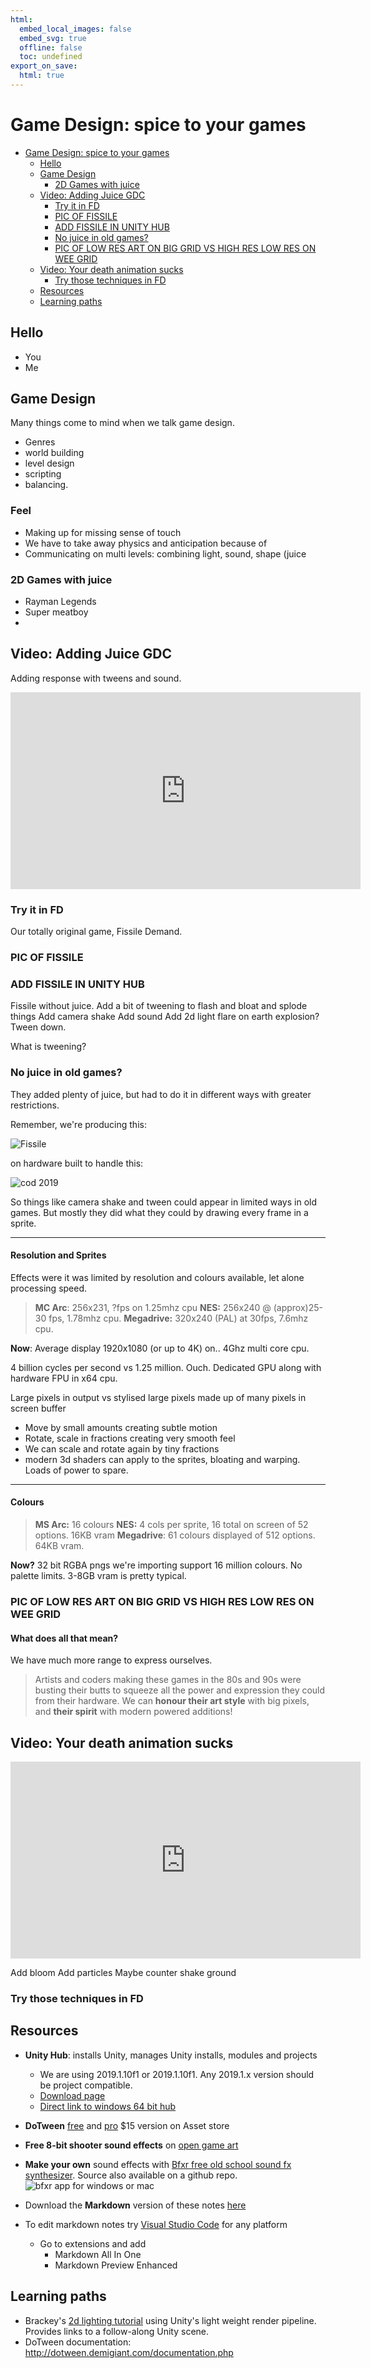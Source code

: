 ```yaml
---
html:
  embed_local_images: false
  embed_svg: true
  offline: false
  toc: undefined
export_on_save:
  html: true
---
```

# Game Design: spice to your games

<!-- @import "[TOC]" {cmd="toc" depthFrom=1 depthTo=6 orderedList=false} -->

<!-- code_chunk_output -->

- [Game Design: spice to your games](#game-design-spice-to-your-games)
  - [Hello](#hello)
  - [Game Design](#game-design)
    - [2D Games with juice](#2d-games-with-juice)
  - [Video: Adding Juice GDC](#video-adding-juice-gdc)
    - [Try it in FD](#try-it-in-fd)
    - [PIC OF FISSILE](#pic-of-fissile)
    - [ADD FISSILE IN UNITY HUB](#add-fissile-in-unity-hub)
    - [No juice in old games?](#no-juice-in-old-games)
    - [PIC OF LOW RES ART ON BIG GRID VS HIGH RES LOW RES ON WEE GRID](#pic-of-low-res-art-on-big-grid-vs-high-res-low-res-on-wee-grid)
  - [Video: Your death animation sucks](#video-your-death-animation-sucks)
    - [Try those techniques in FD](#try-those-techniques-in-fd)
  - [Resources](#resources)
  - [Learning paths](#learning-paths)

<!-- /code_chunk_output -->

## Hello

* You
* Me

## Game Design

Many things come to mind when we talk game design. 
* Genres
* world building
* level design
* scripting
* balancing.

 ### Feel

* Making up for missing sense of touch
* We have to take away physics and anticipation because of 
* Communicating on multi levels: combining light, sound, shape (juice

### 2D Games with juice

* Rayman Legends
* Super meatboy
* 

## Video: Adding Juice GDC

Adding response with tweens and sound.

<iframe width="560" height="315" src="https://www.youtube.com/embed/Fy0aCDmgnxg" frameborder="0" allow="accelerometer; autoplay; encrypted-media; gyroscope; picture-in-picture" allowfullscreen></iframe>

### Try it in FD

Our totally original game, Fissile Demand.

### PIC OF FISSILE

### ADD FISSILE IN UNITY HUB

Fissile without juice.
Add a bit of tweening to flash and bloat and splode things
Add camera shake
Add sound
Add 2d light flare on earth explosion? Tween down.

What is tweening?

### No juice in old games?

They added plenty of juice, but had to do it in different ways with greater restrictions.

Remember, we're producing this:

![Fissile](assets/fissile_game_screen_1.png)

on hardware built to handle this:

![cod 2019](assets/cod_2019.png)

So things like camera shake and tween could appear in limited ways in old games. But mostly they did what they could by drawing every frame in a sprite.
___

#### Resolution and Sprites
Effects were it was limited by resolution and colours available, let alone processing speed. 

> **MC Arc**: 256x231, ?fps on 1.25mhz cpu
> **NES:** 256x240 @ (approx)25-30 fps, 1.78mhz cpu.
> **Megadrive:** 320x240 (PAL) at 30fps, 7.6mhz cpu.

**Now**: Average display 1920x1080 (or up to 4K) on.. 4Ghz multi core cpu.

4 billion cycles per second vs 1.25 million. Ouch. Dedicated GPU along with hardware FPU in x64 cpu.

Large pixels in output vs stylised large pixels made up of many pixels in screen buffer
  - Move by small amounts creating subtle motion
  - Rotate, scale in fractions creating very smooth feel
  - We can scale and rotate again by tiny fractions
  - modern 3d shaders can apply to the sprites, bloating and warping. Loads of power to spare.

___
#### Colours

> **MS Arc:** 16 colours
> **NES:** 4 cols per sprite, 16 total on screen of 52 options. 16KB vram
> **Megadrive**: 61 colours displayed of 512 options. 64KB vram.
 
**Now?** 32 bit RGBA pngs we're importing support 16 million colours. No palette limits. 3-8GB vram is pretty typical.

### PIC OF LOW RES ART ON BIG GRID VS HIGH RES LOW RES ON WEE GRID

#### What does all that mean?

We have much more range to express ourselves. 

> Artists and coders making these games in the 80s and 90s were busting their butts to squeeze all the power and expression they could from their hardware.
> We can **honour their art style** with big pixels, and **their spirit** with modern powered additions!

## Video: Your death animation sucks
 
<iframe width="560" height="315" src="https://www.youtube.com/embed/pmSAG51BybY" frameborder="0" allow="accelerometer; autoplay; encrypted-media; gyroscope; picture-in-picture" allowfullscreen></iframe>

Add bloom
Add particles
Maybe counter shake ground

### Try those techniques in FD

## Resources

* **Unity Hub**: installs Unity, manages Unity installs, modules and projects
  - We are using 2019.1.10f1 or 2019.1.10f1. Any 2019.1.x version should be project compatible.
  - [Download page](https://unity3d.com/get-unity/download)
  - [Direct link to windows 64 bit hub](https://public-cdn.cloud.unity3d.com/hub/prod/UnityHubSetup.exe)
* **DoTween** [free](https://assetstore.unity.com/packages/tools/animation/dotween-hotween-v2-27676 ) and [pro](https://assetstore.unity.com/packages/tools/visual-scripting/dotween-pro-32416) $15 version on Asset store
* **Free 8-bit shooter sound  effects** on [open game art](https://opengameart.org/content/retro-shooter-sound-effects)
* **Make your own** sound effects with [Bfxr free old school sound fx synthesizer](https://www.bfxr.net/). Source also available on a github repo.
![bfxr app for windows or mac](assets/bfxr_window.png)

* Download the **Markdown** version of these notes [here](designing_spice.md) 
* To edit markdown notes try [Visual Studio Code](https://code.visualstudio.com/download) for any platform
  - Go to extensions and add
    * Markdown All In One
    * Markdown Preview Enhanced

## Learning paths

* Brackey's [2d lighting tutorial](
https://youtu.be/nkgGyO9VG54) using Unity's light weight render pipeline. Provides links to a follow-along Unity scene.
* DoTween documentation: http://dotween.demigiant.com/documentation.php